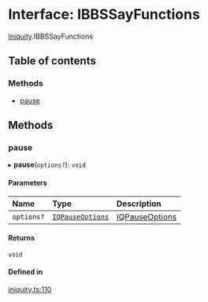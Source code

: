 # Interface: IBBSSayFunctions

[Iniquity](../modules/Iniquity.md).IBBSSayFunctions

## Table of contents

### Methods

- [pause](Iniquity.IBBSSayFunctions.md#pause)

## Methods

### pause

▸ **pause**(`options?`): `void`

#### Parameters

| Name | Type | Description |
| :------ | :------ | :------ |
| `options?` | [`IQPauseOptions`](Iniquity.IQPauseOptions.md) | [IQPauseOptions](Iniquity.IQPauseOptions.md) |

#### Returns

`void`

#### Defined in

[iniquity.ts:110](https://github.com/iniquitybbs/iniquity/blob/eae5032/packages/core/src/iniquity.ts#L110)
